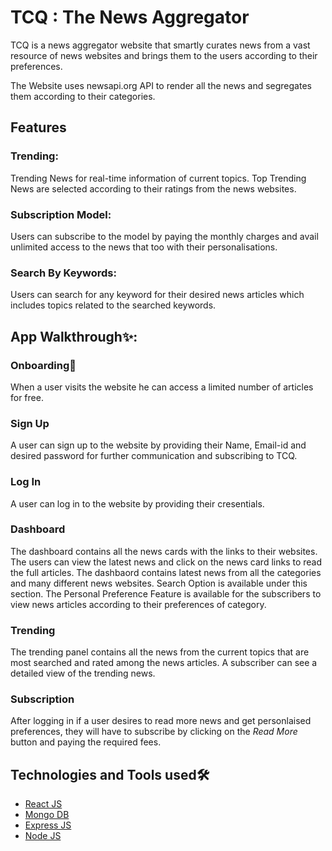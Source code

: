 # TCQ : The News Aggregator

TCQ is a news aggregator website that smartly curates news from a vast resource of news websites and brings them to the users according to their preferences.

The Website uses newsapi.org API to render all the news and segregates them according to their categories.

## Features
### Trending:
Trending News for real-time information of current topics. Top Trending News are selected according to their ratings from the news websites.
### Subscription Model:
Users can subscribe to the model by paying the monthly charges and avail unlimited access to the news that too with their personalisations.
### Search By Keywords:
Users can search for any keyword for their desired news articles which includes topics related to the searched keywords.

## App Walkthrough✨:
### Onboarding👋
When a user visits the website he can access a limited number of articles for free.

### Sign Up
A user can sign up to the website by providing their Name, Email-id and desired password for further communication and subscribing to TCQ.

### Log In
A user can log in to the website by providing their cresentials.

### Dashboard
The dashboard contains all the news cards with the links to their websites.
The users can view the latest news and click on the news card links to read the full articles.
The dashbaord contains latest news from all the categories and many different news websites.
Search Option is available under this section.
The Personal Preference Feature is available for the subscribers to view news articles according to their preferences of category.

### Trending
The trending panel contains all the news from the current topics that are most searched and rated among the news articles. A subscriber can see a detailed view of the trending news.

### Subscription
After logging in if a user desires to read more news and get personlaised preferences, they will have to subscribe by clicking on the <i>Read More</i> button and paying the required fees.

## Technologies and Tools used🛠
- [React JS](https://reactjs.org/)
- [Mongo DB](https://www.mongodb.com)
- [Express JS](https://www.expressjs.org/)
- [Node JS](https://www.nodejs.org/)